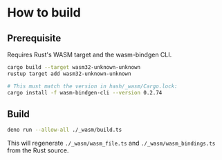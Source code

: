 # How to build

## Prerequisite

Requires Rust's WASM target and the wasm-bindgen CLI.

```sh
cargo build --target wasm32-unknown-unknown
rustup target add wasm32-unknown-unknown

# This must match the version in hash/_wasm/Cargo.lock:
cargo install -f wasm-bindgen-cli --version 0.2.74
```

## Build

```sh
deno run --allow-all ./_wasm/build.ts
```

This will regenerate `./_wasm/wasm_file.ts` and `./_wasm/wasm_bindings.ts` from
the Rust source.
